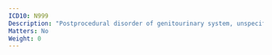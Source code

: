 ```yaml
---
ICD10: N999
Description: "Postprocedural disorder of genitourinary system, unspecified"
Matters: No
Weight: 0
---
```

